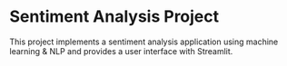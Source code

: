 # Sentiment Analysis Project

This project implements a sentiment analysis application using machine learning & NLP and provides a user interface with Streamlit.

